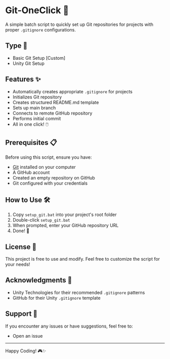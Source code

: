 # Git-OneClick 🚀

A simple batch script to quickly set up Git repositories for projects with proper `.gitignore` configurations.

## Type 🔷

- Basic Git Setup [Custom]
- Unity Git Setup

## Features ✨

- Automatically creates appropriate `.gitignore` for projects
- Initializes Git repository
- Creates structured README.md template
- Sets up main branch
- Connects to remote GitHub repository
- Performs initial commit
- All in one click! 🖱️

## Prerequisites 📋

Before using this script, ensure you have:
- [Git](https://git-scm.com/downloads) installed on your computer
- A GitHub account
- Created an empty repository on GitHub
- Git configured with your credentials

## How to Use 🛠️

1. Copy `setup_git.bat` into your project's root folder
2. Double-click `setup_git.bat`
3. When prompted, enter your GitHub repository URL
4. Done! 🎉


## License 📄

This project is free to use and modify. Feel free to customize the script for your needs!

## Acknowledgments 🙏

- Unity Technologies for their recommended `.gitignore` patterns
- GitHub for their Unity `.gitignore` template

## Support 💪

If you encounter any issues or have suggestions, feel free to:
- Open an issue

---
Happy Coding! 🎮✨
